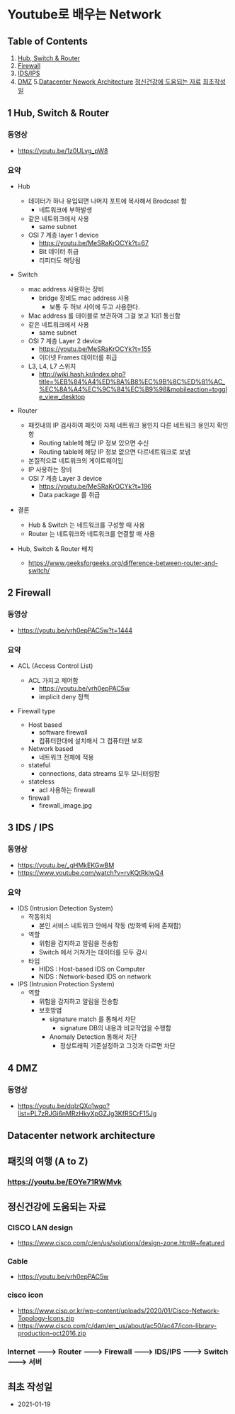 # Youtube로 배우는 Network

## Table of Contents
1. [Hub, Switch & Router](#1HSR)  
2. [Firewall](#FIW)
3. [IDS/IPS](#IDPS)
4. [DMZ](#DMZ)
5.[Datacenter Nework Architecture](#DNA)
[정신건강에 도움되는 자료](#GOODREF)
[최초작성일](#FIRSTDAY)


<a name="1HSR"></a>
## 1 Hub, Switch & Router
### 동영상
- https://youtu.be/1z0ULvg_pW8

### 요약
- Hub 
	- 데이터가 하나 유입되면 나머지 포트에 복사해서 Brodcast 함
		- 네트워크에 부하발생
	- 같은 네트워크에서 사용
		- same subnet
	- OSI 7 계층 layer 1 device
		- https://youtu.be/MeSRaKrOCYk?t=67
		- Bit 데이터 취급
		- 리피터도 해당됨
- Switch
	- mac address 사용하는 장비
		- bridge 장비도 mac address 사용
			- 보통 두 허브 사이에 두고 사용한다.
	- Mac address 를 테이블로 보관하여 그걸 보고 1대1 통신함
	- 같은 네트워크에서 사용
		- same subnet
	- OSI 7 계층 Layer 2 device
		- https://youtu.be/MeSRaKrOCYk?t=155
		- 이더넷 Frames 데이터를 취급
	- L3, L4, L7 스위치
		- http://wiki.hash.kr/index.php?title=%EB%84%A4%ED%8A%B8%EC%9B%8C%ED%81%AC_%EC%8A%A4%EC%9C%84%EC%B9%98&mobileaction=toggle_view_desktop
- Router
	- 패킷내의 IP 검사하여 패킷이 자체 네트워크 용인지 다른 네트워크 용인지 확인함
		- Routing table에 해당 IP 정보 있으면 수신
		- Routing table에 해당 IP 정보 없으면 다르네트워크로 보냄
	- 본질적으로 네트워크의 게이트웨이임
	- IP 사용하는 장비
	- OSI 7 계층 Layer 3 device
		- https://youtu.be/MeSRaKrOCYk?t=196
		- Data package 를 취급

- 결론
	- Hub & Switch 는 네트워크를 구성할 때 사용
	- Router 는 네트워크와 네트워크를 연결할 때 사용
- Hub, Switch & Router 배치
	- https://www.geeksforgeeks.org/difference-between-router-and-switch/


<a name="fiw"></a>
## 2 Firewall
### 동영상
- https://youtu.be/vrh0epPAC5w?t=1444

### 요약
- ACL (Access Control List)
	- ACL 가지고 제어함
		- https://youtu.be/vrh0epPAC5w
		- implicit deny 정책

- Firewall type
	- Host based
		- software firewall
		- 컴퓨터한대에 설치해서 그 컴퓨터만 보호
	- Network based
		- 네트워크 전체에 적용
	- stateful
		- connections, data streams 모두 모니터링함
	- stateless
		- acl 사용하는 firewall
	- firewall
		- firewall_image.jpg

<a name="IDPS"></a>
## 3 IDS / IPS
### 동영상
- https://youtu.be/_gHMkEKGwBM
- https://www.youtube.com/watch?v=rvKQtRklwQ4

### 요약
- IDS (Intrusion Detection System)
	- 작동위치
		- 본인 서비스 네트워크 안에서 작동 (방화벽 뒤에 존재함)
	- 역할
		- 위험을 감지하고 알림을 전송함
		- Switch 에서 거쳐가는 데이터를 모두 감시
	- 타입
		- HIDS : Host-based IDS on Computer
		- NIDS : Network-based IDS on network
- IPS (Intrusion Protection System)
	- 역할
		- 위험을 감지하고 알림을 전송함
		- 보호방법
			- signature match 를 통해서 차단
				- signature DB의 내용과 비교작업을 수행함
			- Anomaly Detection 통해서 차단
				- 정상트래픽 기준설정하고 그것과 다르면 차단

<a name="DMZ"></a>
## 4 DMZ
### 동영상
- https://youtu.be/dqlzQXo1wqo?list=PL7zRJGi6nMRzHkyXpGZJg3KfRSCrF15Jg


<a name="DNA"></a>
## Datacenter network architecture

<a name="PAZ"></a>
## 패킷의 여행 (A to Z)
### https://youtu.be/EOYe71RWMvk

<a name="GOODREF"></a>
## 정신건강에 도움되는 자료
### CISCO LAN design
- https://www.cisco.com/c/en/us/solutions/design-zone.html#~featured
### Cable
- https://youtu.be/vrh0epPAC5w
### cisco icon
- https://www.cisp.or.kr/wp-content/uploads/2020/01/Cisco-Network-Topology-Icons.zip
- https://www.cisco.com/c/dam/en_us/about/ac50/ac47/icon-library-production-oct2016.zip
### Internet ---> Router ---> Firewall ---> IDS/IPS ---> Switch ---> 서버

<a name="FIRSTDAY"></a>
## 최초 작성일
- 2021-01-19

